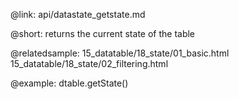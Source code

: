 @link: api/datastate_getstate.md

@short: returns the current state of the table

@relatedsample:
	15_datatable/18_state/01_basic.html
    15_datatable/18_state/02_filtering.html
    
@example:
dtable.getState()

